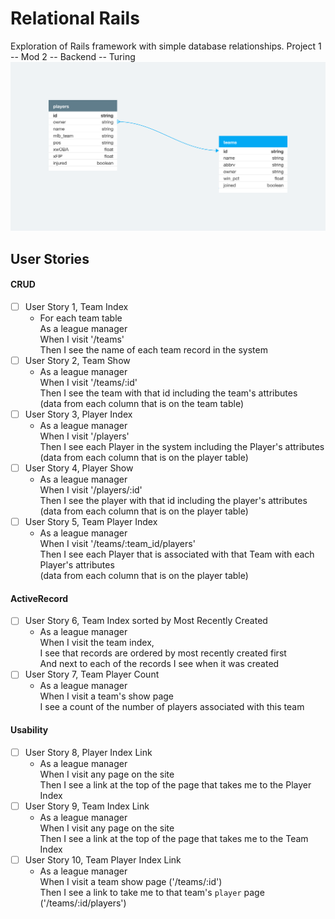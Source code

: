 # Relational Rails

Exploration of Rails framework with simple database relationships.
Project 1 -- Mod 2 -- Backend -- Turing
![rosters.png](./rosters.png)

## User Stories
#### CRUD
 - [ ] User Story 1, Team Index
   - For each team table<br>
     As a league manager<br>
     When I visit '/teams'<br>
     Then I see the name of each team record in the system<br>
 - [ ] User Story 2, Team Show
   - As a league manager<br>
     When I visit '/teams/:id'<br>
     Then I see the team with that id including the team's attributes<br>
     (data from each column that is on the team table)
 - [ ] User Story 3, Player Index 
   - As a league manager<br>
     When I visit '/players'<br>
     Then I see each Player in the system including the Player's attributes<br>
     (data from each column that is on the player table)
 - [ ] User Story 4, Player Show 
   - As a league manager<br>
     When I visit '/players/:id'<br>
     Then I see the player with that id including the player's attributes<br>
     (data from each column that is on the player table)
 - [ ] User Story 5, Team Player Index
   - As a league manager<br>
     When I visit '/teams/:team_id/players'<br>
     Then I see each Player that is associated with that Team with each Player's attributes<br>
     (data from each column that is on the player table)
#### ActiveRecord
 - [ ] User Story 6, Team Index sorted by Most Recently Created 
   - As a league manager<br>
     When I visit the team index,<br>
     I see that records are ordered by most recently created first<br>
     And next to each of the records I see when it was created<br>
 - [ ] User Story 7, Team Player Count
   - As a league manager<br>
     When I visit a team's show page<br>
     I see a count of the number of players associated with this team<br>
#### Usability
 - [ ] User Story 8, Player Index Link
   - As a league manager<br>
     When I visit any page on the site<br>
     Then I see a link at the top of the page that takes me to the Player Index<br>
 - [ ] User Story 9, Team Index Link
   - As a league manager<br>
     When I visit any page on the site<br>
     Then I see a link at the top of the page that takes me to the Team Index<br>
 - [ ] User Story 10, Team Player Index Link
   - As a league manager<br>
     When I visit a team show page ('/teams/:id')<br>
     Then I see a link to take me to that team's `player` page ('/teams/:id/players')